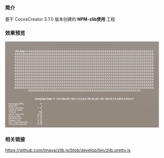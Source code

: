 ### 简介
基于 CocosCreator 3.7.0 版本创建的 **NPM-zlib使用** 工程

### 效果预览
![image](../../../image/202211/2022112201.jpeg)

### 相关链接
https://github.com/imaya/zlib.js/blob/develop/bin/zlib.pretty.js